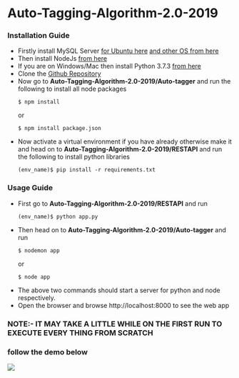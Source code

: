 # Auto-Tagging-Algorithm-2.0-2019
### Installation Guide
- Firstly install MySQL Server [for Ubuntu here](https://linuxize.com/post/how-to-install-mysql-on-ubuntu-18-04/) [and other OS from here](https://dev.mysql.com/downloads/)
- Then install NodeJs [from here](https://nodejs.org/)
- If you are on Windows/Mac then install Python 3.7.3 [from here](https://www.python.org/downloads/release/python-373/)
- Clone the [Github Repository](https://github.com/eyantra-eysip/Auto-Tagging-Algorithm-2.0-2019)
- Now go to **Auto-Tagging-Algorithm-2.0-2019/Auto-tagger** and run the following to install all node packages
  ```
  $ npm install 
  ```
  or
  ```
  $ npm install package.json
  ```
- Now activate a virtual environment if you have already otherwise make it and head on to **Auto-Tagging-Algorithm-2.0-2019/RESTAPI** and run the following to install python libraries
  ```
  (env_name)$ pip install -r requirements.txt
  ```
### Usage Guide
- First go to **Auto-Tagging-Algorithm-2.0-2019/RESTAPI** and run 
  ```
  (env_name)$ python app.py
  ```
- Then head on to **Auto-Tagging-Algorithm-2.0-2019/Auto-tagger** and run
  ```
  $ nodemon app
  ```
  or
  ```
  $ node app
  ```
- The above two commands should start a server for python and node respectively.
- Open the browser and browse http://localhost:8000 to see the web app
### NOTE:- IT MAY TAKE A LITTLE WHILE ON THE FIRST RUN TO EXECUTE EVERY THING FROM SCRATCH
### follow the demo below

[![](http://img.youtube.com/vi/1c7lb20vC40/0.jpg)](http://www.youtube.com/watch?v=1c7lb20vC40 "")
